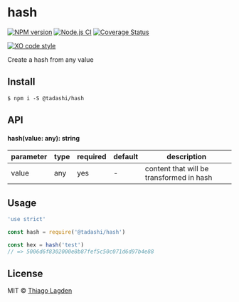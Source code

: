 # hash

[![NPM version][npm-img]][npm]
[![Node.js CI][ci-img]][ci]
[![Coverage Status][coveralls-img]][coveralls]

[![XO code style][xo-img]][xo]

[npm-img]:         https://img.shields.io/npm/v/@tadashi/hash.svg
[npm]:             https://www.npmjs.com/package/@tadashi/hash
[ci-img]:          https://github.com/lagden/hash/workflows/Node.js%20CI/badge.svg
[ci]:              https://github.com/lagden/hash/actions?query=workflow%3A%22Node.js+CI%22
[coveralls-img]:   https://coveralls.io/repos/github/lagden/hash/badge.svg?branch=master
[coveralls]:       https://coveralls.io/github/lagden/hash?branch=master
[xo-img]:          https://img.shields.io/badge/code_style-XO-5ed9c7.svg
[xo]:              https://github.com/sindresorhus/xo


Create a hash from any value


## Install

```
$ npm i -S @tadashi/hash
```


## API

#### hash(value: any): string

parameter   | type     | required    | default     | description
--------    | -------- | ----------- | ----------- | ------------
value       | any      | yes         | -           | content that will be transformed in hash


## Usage

```js
'use strict'

const hash = require('@tadashi/hash')

const hex = hash('test')
// => 5006d6f8302000e8b87fef5c50c071d6d97b4e88
```


## License

MIT © [Thiago Lagden](https://github.com/lagden)
